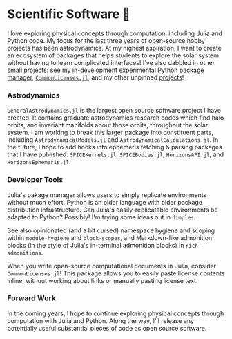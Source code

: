 # Scientific Software 🎢

I love exploring physical concepts through computation, including Julia and Python code. My focus for the last three years of open-source hobby projects has been astrodynamics. At my highest aspiration, I want to create an ecosystem of packages that helps students to explore the solar system without having to learn complicated interfaces! I've also dabbled in other small projects: see my [in-development experimental Python package manager](https://github.com/cadojo/dimples), [`CommonLicenses.jl`](https://github.com/cadojo/CommonLicenses.jl), and my other unpinned [projects](https://loopy.codes/packages)!

### Astrodynamics

`GeneralAstrodynamics.jl` is the largest open source software project I have created. It contains graduate astrodynamics research codes which find halo orbits, and invariant manifolds about those orbits, throughout the solar system. I am working to break this larger package into constituent parts, including `AstrodynamicalModels.jl` and `AstrodynamicalCalculations.jl`. In the future, I hope to add hooks into ephemeris fetching & parsing packages that I have published: `SPICEKernels.jl`, `SPICEBodies.jl`, `HorizonsAPI.jl`, and `HorizonsEphemeris.jl`.

### Developer Tools

Julia's pakage manager allows users to simply replicate environments without much effort. Python is an older language with older package distribution infrastructure. Can Julia's easily-replicatable environments be adapted to Python? Possibly! I'm trying some ideas out in `dimples`. 

See also opinionated (and a bit cursed) namespace hygiene and scoping within `module-hygiene` and `block-scopes`, and Markdown-like admonition blocks (in the style of Julia's in-terminal admonition blocks) in `rich-admonitions`.

When you write open-source computational documents in Julia, consider `CommonLicenses.jl`! This package allows you to easily paste license contents inline, without working about links or manually pasting license text.

### Forward Work

In the coming years, I hope to continue exploring physical concepts through computation with Julia and Python. Along the way, I'll release any potentially useful substantial pieces of code as open source software.

